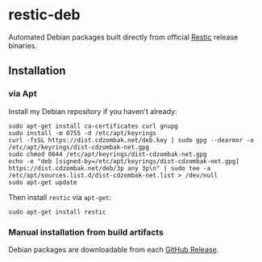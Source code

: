 # restic-deb

Automated Debian packages built directly from official [Restic](https://github.com/restic/restic) release binaries.

## Installation

### via Apt

Install my Debian repository if you haven't already:

```shell
sudo apt-get install ca-certificates curl gnupg
sudo install -m 0755 -d /etc/apt/keyrings
curl -fsSL https://dist.cdzombak.net/deb.key | sudo gpg --dearmor -o /etc/apt/keyrings/dist-cdzombak-net.gpg
sudo chmod 0644 /etc/apt/keyrings/dist-cdzombak-net.gpg
echo -e "deb [signed-by=/etc/apt/keyrings/dist-cdzombak-net.gpg] https://dist.cdzombak.net/deb/3p any 3p\n" | sudo tee -a /etc/apt/sources.list.d/dist-cdzombak-net.list > /dev/null
sudo apt-get update
```

Then install `restic` via `apt-get`:

```shell
sudo apt-get install restic
```

### Manual installation from build artifacts

Debian packages are downloadable from each [GitHub Release](https://github.com/cdzombak/restic-deb/releases).
